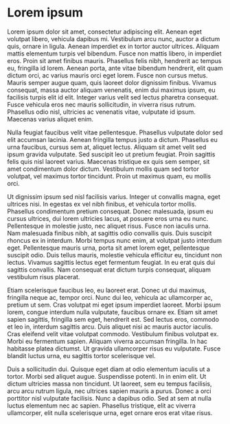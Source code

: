 # Lorem ipsum

Lorem ipsum dolor sit amet, consectetur adipiscing elit. Aenean eget volutpat libero, vehicula
dapibus mi. Vestibulum arcu nunc, auctor a dictum quis, ornare in ligula. Aenean imperdiet ex in
tortor auctor ultrices. Aliquam mattis elementum turpis vel bibendum. Fusce non mattis libero, in
imperdiet eros. Proin sit amet finibus mauris. Phasellus felis nibh, hendrerit ac tempus eu,
fringilla id lorem. Aenean porta, ante vitae bibendum hendrerit, elit quam dictum orci, ac varius
mauris orci eget lorem. Fusce non cursus metus. Mauris semper augue quam, quis laoreet dolor
dignissim finibus. Vivamus consequat, massa auctor aliquam venenatis, enim dui maximus ipsum, eu
facilisis turpis elit id elit. Integer varius velit sed lectus pharetra consequat. Fusce vehicula
eros nec mauris sollicitudin, in viverra risus rutrum. Phasellus odio nisl, ultricies ac venenatis
vitae, vulputate id ipsum. Maecenas varius aliquet enim.

Nulla feugiat faucibus velit vitae pellentesque. Phasellus vulputate dolor sed elit accumsan
lacinia. Aenean fringilla tempus justo a dictum. Phasellus eu urna faucibus, cursus sem at, aliquet
lectus. Aliquam sit amet velit sed ipsum gravida vulputate. Sed suscipit leo ut pretium feugiat.
Proin sagittis felis quis nisl laoreet varius. Maecenas tristique ex quis sem semper, sit amet
condimentum dolor dictum. Vestibulum mollis quam sed tortor volutpat, vel maximus tortor tincidunt.
Proin ut maximus quam, eu mollis orci.

Ut dignissim ipsum sed nisl facilisis varius. Integer ut convallis magna, eget ultrices nisi. In
egestas ex vel nibh finibus, et vehicula tortor mollis. Phasellus condimentum pretium consequat.
Donec malesuada, ipsum eu cursus ultrices, dui lorem ultricies lacus, at posuere eros urna eu nunc.
Pellentesque in molestie justo, nec aliquet risus. Fusce non iaculis urna. Nam malesuada finibus
nibh, at sagittis odio convallis quis. Duis suscipit rhoncus ex in interdum. Morbi tempus nunc enim,
at volutpat justo interdum eget. Pellentesque mauris urna, porta sit amet lorem eget, pellentesque
suscipit odio. Duis tellus mauris, molestie vehicula efficitur eu, tincidunt non lectus. Vivamus
sagittis lectus eget fermentum feugiat. In eu erat quis dui sagittis convallis. Nam consequat erat
dictum turpis consequat, aliquam vestibulum risus placerat.

Etiam scelerisque faucibus leo, eu laoreet erat. Donec ut dui maximus, fringilla neque ac, tempor
orci. Nunc dui leo, vehicula ac ullamcorper ac, pretium ut sem. Cras volutpat mi eget ipsum
imperdiet laoreet. Morbi ipsum lorem, congue interdum nulla vulputate, faucibus ornare ex. Etiam sit
amet sapien sagittis, fringilla sem eget, hendrerit est. Sed lectus eros, commodo et leo in,
interdum sagittis arcu. Duis aliquet nisi ac mauris auctor iaculis. Cras eleifend velit vitae
volutpat commodo. Vestibulum finibus volutpat ex. Morbi eu fermentum sapien. Aliquam viverra
accumsan fringilla. In hac habitasse platea dictumst. Ut gravida ullamcorper risus eu vulputate.
Fusce blandit luctus urna, eu sagittis tortor scelerisque vel.

Duis a sollicitudin dui. Quisque eget diam at odio elementum iaculis ut a tortor. Morbi sed aliquet
augue. Suspendisse potenti. In in enim elit. Ut dictum ultricies massa non tincidunt. Ut laoreet,
sem eu tempus facilisis, arcu arcu rutrum ligula, nec ultrices sapien mauris a purus. Donec a orci
porttitor nisl vulputate facilisis. Nunc a dapibus odio. Sed at sem at nulla luctus elementum nec ac
sapien. Phasellus tristique, elit ac viverra ullamcorper, elit nulla scelerisque urna, eget ornare
eros erat vitae risus.
